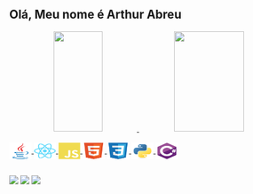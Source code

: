 ## Olá, Meu nome é Arthur Abreu 

 <div align="center">
  <a href="https://github.com/ArtthurAbreu">
  <img height="180em" width="42%" src="https://github-readme-stats.vercel.app/api?username=ArtthurAbreu&show_icons=true&theme=onedark&include_all_commits=true&count_private=true&title_color=cec7b6&text_color=94a1ab&icon_color=66606e"/>
  <img height="180em" width="50%" src="https://github-readme-stats.vercel.app/api/top-langs/?username=ArtthurAbreu&layout=compact&langs_count=7&theme=onedark&title_color=cec7b6&text_color=94a1ab&icon_color=66606e"/>
</div> 

<div style="display: inline_block"><br>
  <img align="center" alt="Arthur-React-Native" height="30" width="40" src="https://raw.githubusercontent.com/devicons/devicon/master/icons/java/java-original.svg">
  <img align="center" alt="Arthur-React-Native" height="30" width="40" src="https://raw.githubusercontent.com/devicons/devicon/master/icons/react/react-original.svg">
  <img align="center" alt="Arthur-Js" height="30" width="40" src="https://raw.githubusercontent.com/devicons/devicon/master/icons/javascript/javascript-plain.svg">
  <img align="center" alt="Arthur-HTML" height="30" width="40" src="https://raw.githubusercontent.com/devicons/devicon/master/icons/html5/html5-original.svg">
  <img align="center" alt="Arthur-CSS" height="30" width="40" src="https://raw.githubusercontent.com/devicons/devicon/master/icons/css3/css3-original.svg">
  <img align="center" alt="Arthur-Python" height="30" width="40" src="https://raw.githubusercontent.com/devicons/devicon/master/icons/python/python-original.svg">
  <img align="center" alt="Arthur-Csharp" height="30" width="40" src="https://raw.githubusercontent.com/devicons/devicon/master/icons/csharp/csharp-original.svg">
</div>
  
  ##
  
  <div> 
  <a href="https://www.instagram.com/artthurabreu/" target="_blank"><img src="https://img.shields.io/badge/-Instagram-%23E4405F?style=for-the-badge&logo=instagram&logoColor=white" target="_blank"></a>
  <a href = "mailto:arthuralvesdeabreubr727@gmail.com"><img src="https://img.shields.io/badge/-Gmail-%23333?style=for-the-badge&logo=gmail&logoColor=white" target="_blank"></a>
  <a href="https://www.linkedin.com/in/arthur-abreuu/" target="_blank"><img src="https://img.shields.io/badge/-LinkedIn-%230077B5?style=for-the-badge&logo=linkedin&logoColor=white" target="_blank"></a> 
  </div>
